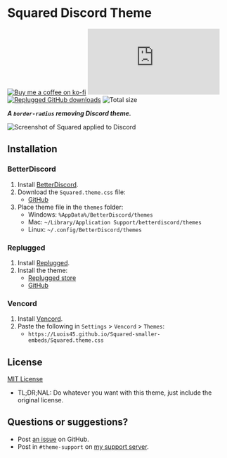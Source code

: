 [screenshot]: https://user-images.githubusercontent.com/29710355/235375875-9faeffdb-0bbb-47aa-a1ba-6ab3d8045ecc.png

[css-color]:        https://developer.mozilla.org/en-US/docs/Web/CSS/color_value
[discord]:          https://discord.gg/uy8nKQVatp

[BetterDiscord]:    https://betterdiscord.app/
[Replugged]:        https://replugged.dev/
[Vencord]:          https://github.com/Vendicated/Vencord

[shield-donate]:    https://img.shields.io/badge/Donate-ko--fi-orange?style=flat-square&logo=kofi&logoColor=orange
[ko-fi]:            https://ko-fi.com/saltssaumure "Buy me a coffee!"

[shield-total-dl]:  https://img.shields.io/github/downloads/Luois45/Squared-smaller-embeds/Squared.theme.css?color=purple&label=BD%20GitHub%20downloads&style=flat-square
[shield-asar-dl]:   https://img.shields.io/github/downloads/Luois45/Squared-smaller-embeds/net.saltssaumure.Squared.asar?color=purple&label=Replugged%20downloads&style=flat-square
[shield-repo-size]: https://img.shields.io/github/repo-size/Luois45/Squared-smaller-embeds?style=flat-square "Total size"

[license]:          https://github.com/Luois45/Squared-smaller-embeds/blob/main/LICENSE
[issues]:           https://github.com/Luois45/Squared-smaller-embeds/issues
[.theme.css]:       https://github.com/Luois45/Squared-smaller-embeds/blob/main/Squared.theme.css

[release-bd]:       https://betterdiscord.app/theme/?id=000 "BetterDiscord store page"
[release-bd-gh]:    https://github.com/Luois45/Squared-smaller-embeds/releases/latest/download/Squared.theme.css "Latest Squared.theme.css"
[release-rp]:       https://replugged.dev/store/net.saltssaumure.Squared "Replugged store page"
[release-rp-gh]:    https://github.com/Luois45/Squared-smaller-embeds/releases/latest/download/net.saltssaumure.Squared.asar "Latest net.saltssaumure.Squared.asar"

# Squared Discord Theme
[![Buy me a coffee on ko-fi][shield-donate]][ko-fi]
[![BetterDiscord GitHub downloads][shield-total-dl]][release-bd-gh]
[![Replugged GitHub downloads][shield-asar-dl]][release-rp-gh]
![Total size][shield-repo-size]

***A `border-radius` removing Discord theme.***

![Screenshot of Squared applied to Discord][screenshot]

## Installation

### BetterDiscord
1. Install [BetterDiscord][BetterDiscord].
2. Download the `Squared.theme.css` file:
    - [GitHub][release-bd-gh]
3. Place theme file in the `themes` folder:
    - Windows: `%AppData%/BetterDiscord/themes`
    - Mac: `~/Library/Application Support/betterdiscord/themes`
    - Linux: `~/.config/BetterDiscord/themes`

### Replugged
1. Install [Replugged][Replugged].
2. Install the theme:
    - [Replugged store][release-rp]
    - [GitHub][release-rp-gh]

### Vencord
1. Install [Vencord][Vencord].
2. Paste the following in `Settings` > `Vencord` > `Themes`:
    - `https://Luois45.github.io/Squared-smaller-embeds/Squared.theme.css`

## License
[MIT License][license]
- <span title="Too long; didn't read; not a lawyer">TL;DR;NAL</span>: Do whatever you want with this theme, just include the original license.

## Questions or suggestions?
- Post [an issue][issues] on GitHub.
- Post in `#theme-support` on [my support server][discord].
